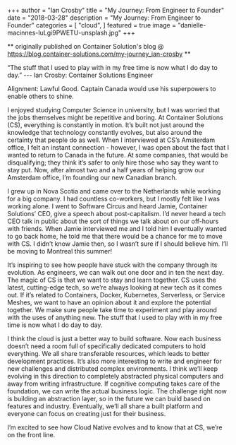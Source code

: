 +++
author = "Ian Crosby"
title = "My Journey: From Engineer to Founder"
date = "2018-03-28"
description = "My Journey: From Engineer to Founder"
categories = [
    "cloud",
]
featured = true
image = "danielle-macinnes-IuLgi9PWETU-unsplash.jpg"
+++

** originally published on Container Solution's blog @ https://blog.container-solutions.com/my-journey_ian-crosby **

“The stuff that I used to play with in my free time is now what I do day to day.”
--- Ian Crosby: Container Solutions Engineer

Alignment: Lawful Good.
Captain Canada would use his superpowers to enable others to shine.

I enjoyed studying Computer Science in university, but I was worried that the jobs themselves might be repetitive and boring. At Container Solutions (CS), everything is constantly in motion. It’s built not just around the knowledge that technology constantly evolves, but also around the certainty that people do as well. When I interviewed at CS’s Amsterdam office, I felt an instant connection - however, I was open about the fact that I wanted to return to Canada in the future. At some companies, that would be disqualifying; they think it’s safer to only hire those who say they want to stay put. Now, after almost two and a half years of helping grow our Amsterdam office, I’m founding our new Canadian branch.

I grew up in Nova Scotia and came over to the Netherlands while working for a big company. I had countless co-workers, but I mostly felt like I was working alone. I went to Software Circus and heard Jamie, Container Solutions’ CEO, give a speech about post-capitalism. I’d never heard a tech CEO talk in public about the sort of things we talk about on our off-hours with friends. When Jamie interviewed me and I told him I eventually wanted to go back home, he told me that there would be a chance for me to move with CS. I didn’t know Jamie then, so I wasn’t sure if I should believe him. I’ll be moving to Montreal this summer!

It’s inspiring to see how people have stuck with the company through its evolution. As engineers, we can walk out one door and in ten the next day. The magic of CS is that we want to stay and learn together. CS uses the latest, cutting-edge tech, so we’re always looking at new tech as it comes out. If it’s related to Containers, Docker, Kubernetes, Serverless, or Service Meshes, we want to have an opinion about it and explore the potential together. We make sure people take time to experiment and play around with the uses of anything new. The stuff that I used to play with in my free time is now what I do day to day.

I think the cloud is just a better way to build software. Now each business doesn’t need a room full of specifically dedicated computers to hold everything. We all share transferable resources, which leads to better development practices. It’s also more interesting to write and engineer for new challenges and distributed complex environments. I think we’ll keep evolving in this direction to completely abstracted physical computers and away from writing infrastructure. If cognitive computing takes care of the foundation, we can write the actual business logic. The challenge right now is building an abstraction layer, so in the future we can build based on features and industry. Eventually, we’ll all share a built platform and everyone can focus on creating just for their business.

I’m excited to see how Cloud Native evolves and to know that at CS, we’re on the front line.